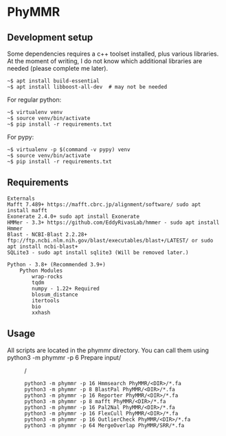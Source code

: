 # PhyMMR

## Development setup

Some dependencies requires a c++ toolset installed, plus various libraries. At the
moment of writing, I do not know which additional libraries are needed (please complete
me later).

	~$ apt install build-essential
	~$ apt install libboost-all-dev  # may not be needed

For regular python:

	~$ virtualenv venv
	~$ source venv/bin/activate
	~$ pip install -r requirements.txt

For pypy:

	~$ virtualenv -p $(command -v pypy) venv
	~$ source venv/bin/activate
	~$ pip install -r requirements.txt

## Requirements
	
	Externals
	Mafft 7.489+ https://mafft.cbrc.jp/alignment/software/ sudo apt install mafft
	Exonerate 2.4.0+ sudo apt install Exonerate
	HMMer - 3.3+ https://github.com/EddyRivasLab/hmmer - sudo apt install Hmmer
	Blast - NCBI-Blast 2.2.28+ ftp://ftp.ncbi.nlm.nih.gov/blast/executables/blast+/LATEST/ or sudo apt install ncbi-blast+
	SQLite3 - sudo apt install sqlite3 (Will be removed later.)
	
	Python - 3.8+ (Recommended 3.9+)
		Python Modules
			wrap-rocks
			tqdm
			numpy - 1.22+ Required
			blosum_distance
			itertools
			bio
			xxhash

## Usage

All scripts are located in the phymmr directory. You can call them using
python3 -m phymmr -p 6 Prepare input/<DIR>/

	python3 -m phymmr -p 16 Hmmsearch PhyMMR/<DIR>/*.fa
	python3 -m phymmr -p 8 BlastPal PhyMMR/<DIR>/*.fa
	python3 -m phymmr -p 16 Reporter PhyMMR/<DIR>/*.fa
	python3 -m phymmr -p 8 mafft PhyMMR/<DIR>/*.fa
	python3 -m phymmr -p 16 Pal2Nal PhyMMR/<DIR>/*.fa
	python3 -m phymmr -p 16 FlexCull PhyMMR/<DIR>/*.fa
	python3 -m phymmr -p 16 OutlierCheck PhyMMR/<DIR>/*.fa
	python3 -m phymmr -p 64 MergeOverlap PhyMMR/SRR/*.fa

